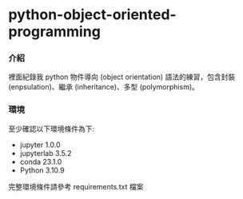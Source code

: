 # python-object-oriented-programming

### 介紹
裡面紀錄我 python 物件導向 (object orientation) 語法的練習，包含封裝 (enpsulation)、繼承 (inheritance)、多型 (polymorphism)。

### 環境
至少確認以下環境條件為下:

- jupyter 1.0.0
- jupyterlab 3.5.2
- conda 23.1.0
- Python 3.10.9

完整環境條件請參考 requirements.txt 檔案
